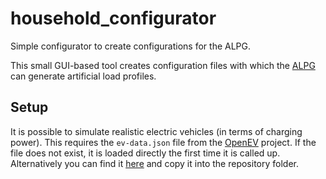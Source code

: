 # household_configurator
Simple configurator to create configurations for the ALPG.

This small GUI-based tool creates configuration files with which the [ALPG](https://github.com/utwente-energy/alpg) can generate artificial load profiles.

## Setup
It is possible to simulate realistic electric vehicles (in terms of charging power). 
This requires the `ev-data.json` file from the [OpenEV](https://github.com/chargeprice/open-ev-data) project.
If the file does not exist, it is loaded directly the first time it is called up.
Alternatively you can find it [here](https://github.com/chargeprice/open-ev-data/blob/3134cae485555ac288d01ba9b13573047bf92937/data/ev-data.json) and copy it into the repository folder.
